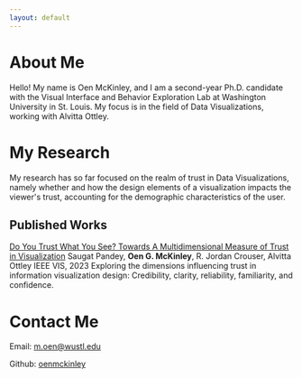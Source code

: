 ```yaml
---
layout: default
---
```


# About Me

Hello! My name is Oen McKinley, and I am a second-year Ph.D. candidate with the Visual Interface and Behavior Exploration Lab at Washington University in St. Louis. My focus is in the field of Data Visualizations, working with Alvitta Ottley.

# My Research

My research has so far focused on the realm of trust in Data Visualizations, namely whether and how the design elements of a visualization impacts the viewer's trust, accounting for the demographic characteristics of the user.

## Published Works

[Do You Trust What You See? Towards A Multidimensional Measure of Trust in Visualization](https://arxiv.org/pdf/2308.04727.pdf)
Saugat Pandey, **Oen G. McKinley**, R. Jordan Crouser, Alvitta Ottley
IEEE VIS, 2023
Exploring the dimensions influencing trust in information visualization design: Credibility, clarity, reliability, familiarity, and confidence.

# Contact Me

Email: [m.oen@wustl.edu](mailto:m.oen@wustl.edu)

Github: [oenmckinley](https://github.com/oenmckinley)
